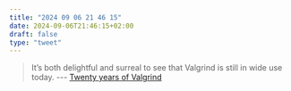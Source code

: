 ```yaml
---
title: "2024 09 06 21 46 15"
date: 2024-09-06T21:46:15+02:00
draft: false
type: "tweet"
---
```

> It’s both delightful and surreal to see that Valgrind is still in wide use today. --- [Twenty years of Valgrind](https://nnethercote.github.io/2022/07/27/twenty-years-of-valgrind.html)
